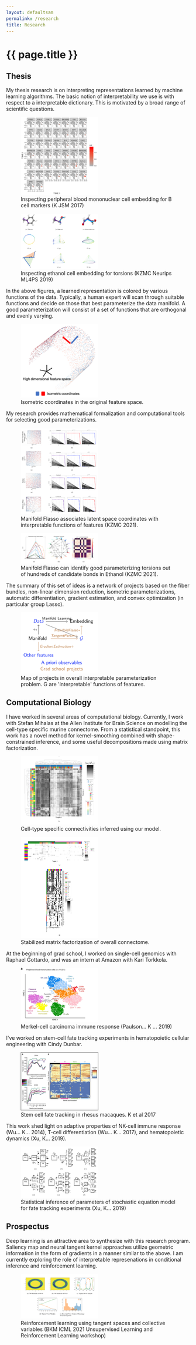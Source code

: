 ```yaml
---
layout: defaultsam
permalink: /research
title: Research
---
```


{{ page.title }}
================

## Thesis ##

My thesis research is on interpreting representations learned by machine learning algorithms.
The basic notion of interpretability we use is with respect to a interpretable dictionary.
This is motivated by a broad range of scientific questions.

<figure>
<img alt="" src="assets/img/bcellmodule.png" style="width:50%">
<figcaption>  Inspecting peripheral blood mononuclear cell embedding for B cell markers (K JSM 2017)</figcaption>
</figure>

<figure>
<img alt="" src="assets/img/motivatingfigure2.png" style="width:50%">
<figcaption>  Inspecting ethanol cell embedding for torsions (KZMC Neurips ML4PS 2019) </figcaption>
</figure>


In the above figures, a learned representation is colored by various functions of the data.
Typically, a human expert will scan through suitable functions and decide on those that best parameterize the data manifold.
A good parameterization will consist of a set of functions that are orthogonal and evenly varying.

<figure>
<img alt="" src="assets/img/sw.png" style="width:50%">
<figcaption> Isometric coordinates in the original feature space. </figcaption>
</figure>

My research provides mathematical formalization and computational tools for selecting good parameterizations.

<figure>
<img alt="" src="assets/img/srresults.png" style="width:50%">
<figcaption> Manifold Flasso associates latent space coordinates with interpretable functions of features (KZMC 2021). </figcaption>
</figure>

<figure>
<img alt="" src="assets/img/ethresults.png" style="width:50%">
<figcaption> Manifold Flasso can identify good parameterizing torsions out of hundreds of candidate bonds in Ethanol (KZMC 2021). </figcaption>
</figure>

The summary of this set of ideas is a network of projects based on the fiber bundles, non-linear dimension reduction, isometric parameterizations, automatic differentiation, gradient estimation, and convex optimization (in particular group Lasso).

<figure>
<img alt="" src="assets/img/summary.png" style="width:50%">
<figcaption> Map of projects in overall interpretable parameterization problem. G are 'interpretable' functions of features.</figcaption>
</figure>

## Computational Biology ##

I have worked in several areas of computational biology.
Currently, I work with Stefan Mihalas at the Allen Institute for Brain Science on modelling the cell-type specific murine connectome.
From a statistical standpoint, this work has a novel method for kernel-smoothing combined with shape-constrained inference, and some useful decompositions made using matrix factorization.

<figure>
<img alt="" src="assets/img/ctcon.png" style="width:50%">
<figcaption> Cell-type specific connectivities inferred using our model.</figcaption>
</figure>

<figure>
<img alt="" src="assets/img/nmfstab.png" style="width:50%">
<figcaption> Stabilized matrix factorization of overall connectome.</figcaption>
</figure>

At the beginning of grad school, I worked on single-cell genomics with Raphael Gottardo, and was an intern at Amazon with Kari Torkkola.

<figure>
<img alt="" src="assets/img/merkel.png" style="width:50%">
<figcaption> Merkel-cell carcinoma immune response (Paulson... K ... 2019) </figcaption>
</figure>

I've worked on stem-cell fate tracking experiments in hematopoietic cellular engineering with Cindy Dunbar.  

<figure>
<img alt="" src="assets/img/koelleblood.png" style="width:50%">
<figcaption> Stem cell fate tracking in rhesus macaques. K et al 2017 </figcaption>
</figure>

This work shed light on adaptive properties of NK-cell immune response (Wu... K... 2014), T-cell differentiation (Wu... K... 2017), and hematopoietic dynamics (Xu, K... 2019).

<figure>
<img alt="" src="assets/img/stochastic.png" style="width:50%">
<figcaption> Statistical inference of parameters of stochastic equation model for fate tracking experiments (Xu, K... 2019) </figcaption>
</figure>

## Prospectus ##

Deep learning is an attractive area to synthesize with this research program.
Saliency map and neural tangent kernel approaches utilize geometric information in the form of gradients in a manner similar to the above.
I am currently exploring the role of interpretable represenations in conditional inference and reinforcement learning. 

<figure>
<img alt="" src="assets/img/tslacfig.png" style="width:50%">
<figcaption> Reinforcement learning using tangent spaces and collective variables (BKM ICML 2021 Unsupervised Learning and Reinforcement Learning workshop) </figcaption>
</figure>

